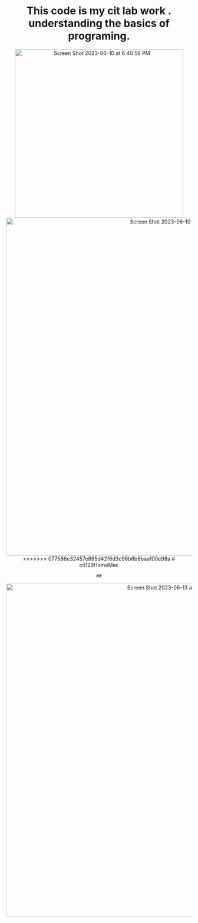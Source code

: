 
<div align="center">
	<h1>This code is my cit lab work .
understanding the basics of programing.
</h1>
<img width="456" alt="Screen Shot 2023-06-10 at 6 40 56 PM" src="https://github.com/White-OvO/citClassPython/assets/120700219/fda00764-932b-4c1b-844d-e80e28bde7cd">

<img width="914" alt="Screen Shot 2023-06-10 at 6 50 17 PM" src="https://github.com/White-OvO/citClassPython/assets/120700219/0f1c7cb7-da74-4d35-9ef1-fb04e26d42e8">
>>>>>>> 077586e32457e895d42f6d3c96b6b8baa100e98a
# cit129HomeMac
	
	##
	
	
	
<img width="902" alt="Screen Shot 2023-06-13 at 8 32 38 PM" src="https://github.com/White-OvO/citClassPython/assets/120700219/e896d2ba-1cd9-4cbe-acf1-872b5c4ac218">

